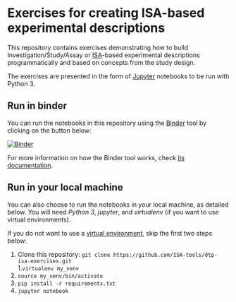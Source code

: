 # Exercises for creating ISA-based experimental descriptions

This repository contains exercises demonstrating how to build Investigation/Study/Assay or [ISA](http://isa-tools.org)-based experimental descriptions programmatically and based on concepts from the study design.

The exercises are presented in the form of [Jupyter](http://jupyter.org/) notebooks to be run with Python 3.

## Run in binder

You can run the notebooks in this repository using the [Binder](https://mybinder.org/) tool by clicking on the button below:

[![Binder](https://mybinder.org/badge.svg)](https://mybinder.org/v2/gh/ISA-tools/dtp-isa-exercises/master?filepath=exercise.ipynb)

For more information on how the Binder tool works, check [its documentation](https://mybinder.readthedocs.io).

## Run in your local machine

You can also choose to run the notebooks in your local machine, as detailed below. You will need *Python 3*, *jupyter*, and *virtualenv* (if you want to use virtual environments).

If you do not want to use a [virtual environment](http://docs.python-guide.org/en/latest/dev/virtualenvs/), skip the first two steps below:

1. Clone this repository: ```git clone https://github.com/ISA-tools/dtp-isa-exercises.git```  
1.```virtualenv my_venv```
1. ```source my_venv/bin/activate```
1. ```pip install -r requirements.txt```
1. ```jupyter notebook```
